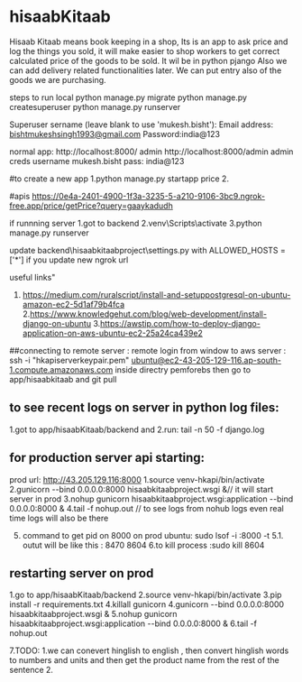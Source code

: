 # hisaabKitaab
Hisaab Kitaab means book keeping in a shop, Its is an app to ask price and log the things you sold, it will make easier to shop workers to get correct calculated price of the goods to be sold. It wil be in python pjango Also we can add delivery related functionalities later. We can put entry also of the goods we are purchasing. 

steps to run local
python manage.py migrate
python manage.py createsuperuser
python manage.py runserver

Superuser
sername (leave blank to use 'mukesh.bisht'): 
Email address: bishtmukeshsingh1993@gmail.com
Password:india@123

normal app: http://localhost:8000/
admin http://localhost:8000/admin
admin creds
username mukesh.bisht
pass: india@123

#to create a new app 
1.python manage.py startapp price
2.

#apis
https://0e4a-2401-4900-1f3a-3235-5-a210-9106-3bc9.ngrok-free.app/price/getPrice?query=gaaykadudh


if runnning server 
1.got to backend
2.venv\Scripts\activate
3.python manage.py runserver 

update backend\hisaabkitaabproject\settings.py with  ALLOWED_HOSTS = ['*']
 if you update new ngrok url

 useful links"
1. https://medium.com/ruralscript/install-and-setuppostgresql-on-ubuntu-amazon-ec2-5d1af79b4fca
2.https://www.knowledgehut.com/blog/web-development/install-django-on-ubuntu
3.https://awstip.com/how-to-deploy-django-application-on-aws-ubuntu-ec2-25a24ca439e2


##connecting to remote server :
 remote login from window to aws server :  ssh -i "hkapiserverkeypair.pem" ubuntu@ec2-43-205-129-116.ap-south-1.compute.amazonaws.com
inside directry pemforebs
then go to app/hisaabkitaab and git pull

## to see recent logs on server in python log files:
1.got to app/hisaabKitaab/backend and
2.run: tail -n 50 -f django.log




## for production server api starting:
prod url: http://43.205.129.116:8000
1.source venv-hkapi/bin/activate
2.gunicorn --bind 0.0.0.0:8000 hisaabkitaabproject.wsgi &// it will start server in prod
3.nohup gunicorn hisaabkitaabproject.wsgi:application --bind 0.0.0.0:8000 &
4.tail -f nohup.out // to see logs from nohub logs even real time logs will also be there

5. command to get pid on 8000 on prod ubuntu: sudo lsof -i :8000 -t
5.1. outut will be like this :
8470
8604
6.to kill process :sudo kill 8604

## restarting server on prod
1.go to app/hisaabKitaab/backend
2.source venv-hkapi/bin/activate
3.pip install -r requirements.txt
4.killall gunicorn
4.gunicorn --bind 0.0.0.0:8000 hisaabkitaabproject.wsgi &
5.nohup gunicorn hisaabkitaabproject.wsgi:application --bind 0.0.0.0:8000 &
6.tail -f nohup.out

7.TODO:
1.we can conevert hinglish to english , then convert hinglish words to numbers and units and then get the product name from the rest of the sentence
2.

